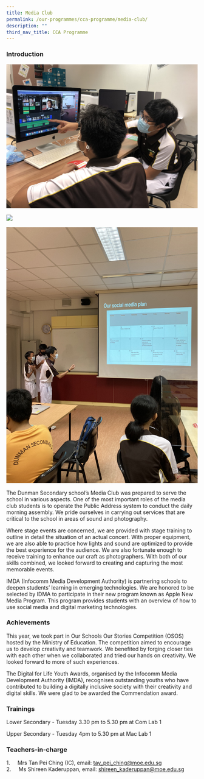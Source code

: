 ```yaml
---
title: Media Club
permalink: /our-programmes/cca-programme/media-club/
description: ""
third_nav_title: CCA Programme
---
```

### Introduction
![](/images/CCA%20Photos/Media%20Club/Media%20club_Image%201.jpg)

![](/images/CCA%20Photos/Media%20Club/Media%20club_Image%202.jpg)

![](/images/CCA%20Photos/Media%20Club/Media%20club_Image%203.jpg)

The Dunman Secondary school’s Media Club was prepared to serve the school in various aspects. One of the most important roles of the media club students is to operate the Public Address system to conduct the daily morning assembly. We pride ourselves in carrying out services that are critical to the school in areas of sound and photography.  

Where stage events are concerned, we are provided with stage training to outline in detail the situation of an actual concert. With proper equipment, we are also able to practice how lights and sound are optimized to provide the best experience for the audience. We are also fortunate enough to receive training to enhance our craft as photographers. With both of our skills combined, we looked forward to creating and capturing the most memorable events. 

IMDA (Infocomm Media Development Authority) is partnering schools to deepen students’ learning in emerging technologies. We are honored to be selected by IDMA to participate in their new program known as Apple New Media Program. This program provides students with an overview of how to use social media and digital marketing technologies.

### Achievements
This year, we took part in Our Schools Our Stories Competition (OSOS) hosted by the Ministry of Education. The competition aimed to encourage us to develop creativity and teamwork. We benefited by forging closer ties with each other when we collaborated and tried our hands on creativity. We looked forward to more of such experiences.

The Digital for Life Youth Awards, organised by the Infocomm Media Development Authority (IMDA), recognises outstanding youths who have contributed to building a digitally inclusive society with their creativity and digital skills. We were glad to be awarded the Commendation award.

### Trainings

Lower Secondary - Tuesday 3.30 pm to 5.30 pm at Com Lab 1

Upper Secondary - Tuesday 4pm to 5.30 pm at Mac Lab 1

### Teachers-in-charge

1.     Mrs Tan Pei Ching (IC), email: [tay\_pei\_ching@moe.edu.sg](mailto:tay_pei_ching@moe.edu.sg)   
2.     Ms Shireen Kaderuppan, email: [shireen\_kaderuppan@moe.edu.sg](mailto:shireen_kaderuppan@moe.edu.sg)